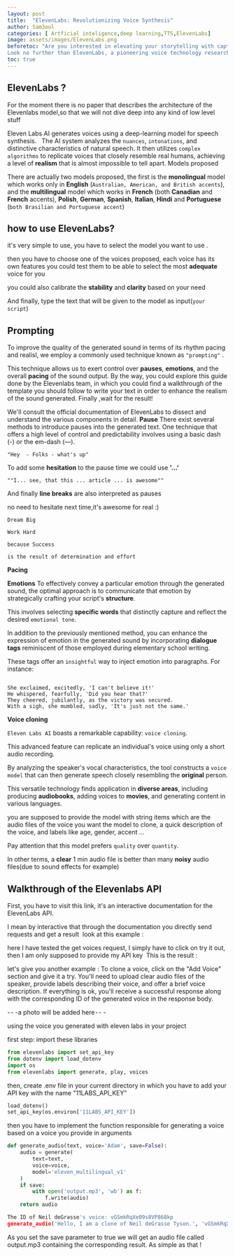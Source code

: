 ```yaml
---
layout: post
title:  "ElevenLabs: Revolutionizing Voice Synthesis"
author: Sam3oul
categories: [ Artficial inteligence,deep learning,TTS,ElevenLabs]
image: assets/images/ElevenLabs.png
beforetoc: "Are you interested in elevating your storytelling with captivating and realistic spoken audio? 
Look no further than ElevenLabs, a pioneering voice technology research firm revolutionizing the field through its cutting-edge AI speech software. Let me show you what is Eleven Labs and How does it work "
toc: true
---
```



## ElevenLabs ? 
For the moment there is no paper that describes the architecture of the Elevenlabs model,so that we will not dive deep into any kind of low level stuff 

Eleven Labs AI generates voices using a deep-learning model for speech synthesis.
 
The AI system analyzes the `nuances`, `intonations`, and distinctive characteristics of natural speech. It then utilizes `complex algorithms` to replicate voices that closely resemble real humans, achieving a level of **realism** that is almost impossible to tell apart.
Models  proposed 

There are actually two models proposed, the first is the **monolingual** model which works only in **English** (`Australian, American, and British accents`), and the **multilingual** model which works in **French** (both **Canadian** and **French** accents), **Polish**, **German**, **Spanish**, **Italian**, **Hindi** and **Portuguese** (`both Brasilian and Portuguese accent`)
## how to use ElevenLabs?

it's very simple to use, you have to select the model you want to use .

then you have to choose one of the voices proposed, each voice has its own features you could test them to be able to select the most **adequate** voice for you

you could also calibrate the **stability** and **clarity** based on your need

And finally, type the text that will be given to the model as input(`your script`) 
## Prompting 
To improve the quality of the generated sound in terms of its rhythm pacing and realisl, we employ a commonly used technique known as `"prompting"` .

This technique allows us to exert control over **pauses**, **emotions**, and the overall **pacing** of the sound output.
By the way, you could explore this guide done by the Elevenlabs team, in which you could find a walkthrough of the template you should follow to write your text in order to enhance the realism of the sound generated.
Finally ,wait for the result!

We'll consult the official documentation of ElevenLabs to dissect and understand the various components in detail.
**Pause**
There exist several methods to introduce pauses into the generated text. One technique that offers a high level of control and predictability involves using a basic dash (-) or the em-dash (—).
```shell 
"Hey  - Folks - what's up"
```
To add some **hesitation**  to the pause time we could use **'...'**
```shell
""I... see, that this ... article ... is awesome""
```

And finally  **line breaks** are also interpreted as pauses 

no need to hesitate next time,it's awesome for real :)

```shell
Dream Big

Work Hard

because Success

is the result of determination and effort
```

**Pacing**


**Emotions**
To effectively convey a particular emotion through the generated sound, the optimal approach is to communicate that emotion by strategically crafting your script's **structure**. 

This involves selecting **specific words** that distinctly capture and reflect the desired `emotional tone`.

In addition to the previously mentioned method, you can enhance the expression of emotion in the generated sound by incorporating **dialogue tags** reminiscent of those employed during elementary school writing.

These tags offer an `insightful` way to inject emotion into paragraphs. For instance:
```shell

She exclaimed, excitedly, 'I can't believe it!'
He whispered, fearfully, 'Did you hear that?'
They cheered, jubilantly, as the victory was secured.
With a sigh, she mumbled, sadly, 'It's just not the same.'
```


**Voice cloning**

`Eleven Labs AI`   boasts a remarkable capability: `voice cloning`.

This advanced feature can replicate an individual's voice using only a short audio recording. 

By analyzing the speaker's vocal characteristics, the tool constructs a `voice model` that can then generate speech closely resembling the **original** person. 

This versatile technology finds application in **diverse areas**, including producing **audiobooks**, adding voices to **movies**, and generating content in various languages.

you are supposed to provide the model with string items which are the audio files of the voice you want the model to clone, a quick description of the voice, and labels like age, gender, accent …

Pay attention that this model prefers `quality` over `quantity`. 

In other terms, a **clear** 1 min audio file is better than many **noisy** audio files(due to sound effects for example)

## Walkthrough of the Elevenlabs API

First, you have to visit this link, it's an interactive documentation for the ElevenLabs API.

I mean by interactive that through the documentation you directly send requests and get a result 
look at this example :


here I have tested the get voices request, I simply have to click on try it out, then I am only supposed to provide my API key 
This is the result :

let's give you another example :
To clone a voice, click on the "Add Voice" section and give it a try. You'll need to upload clear audio files of the speaker, provide labels describing their voice, and offer a brief voice description. If everything is ok, you'll receive a successful response along with the corresponding ID of the generated voice in the response body.

- - -a photo will be added here - - -

using the voice you generated with eleven labs in your project 

first step: import these libraries
```python
from elevenlabs import set_api_key
from dotenv import load_dotenv
import os
from elevenlabs import generate, play, voices
```

then, create .env file in your current directory in which you have to add your API key with the name "11LABS_API_KEY"

```python
load_dotenv()
set_api_key(os.environ['11LABS_API_KEY'])
```

then you have to implement the function responsible for generating a voice based on a voice you provide in arguments
```python
def generate_audio(text, voice='Adam', save=False):
    audio = generate(
        text=text,
        voice=voice,
        model='eleven_multilingual_v1'
    )
    if save:
        with open('output.mp3', 'wb') as f:    
            f.write(audio)
    return audio
```

```python
The ID of Neil deGrasse's voice: vGSmkRqXe09s8VP868kp
generate_audio('Hello, I am a clone of Neil deGrasse Tyson.', 'vGSmkRqXe09s8VP868kp', True)
```

As you set the save parameter to true we will get an audio file called output.mp3 containing the corresponding result.
As simple as that !
